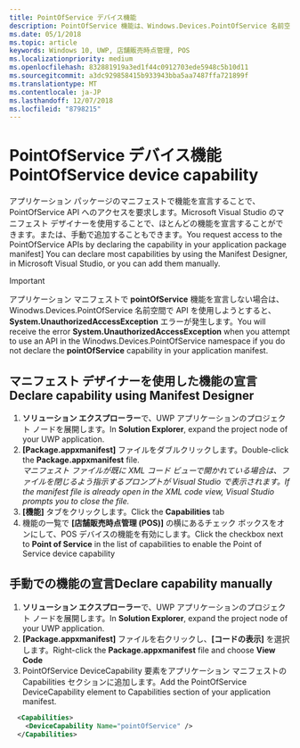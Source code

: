 ```yaml
---
title: PointOfService デバイス機能
description: PointOfService 機能は、Windows.Devices.PointOfService 名前空間の使用に必要です。
ms.date: 05/1/2018
ms.topic: article
keywords: Windows 10, UWP, 店舗販売時点管理, POS
ms.localizationpriority: medium
ms.openlocfilehash: 832881919a3ed1f44c0912703ede5948c5b10d11
ms.sourcegitcommit: a3dc929858415b933943bba5aa7487ffa721899f
ms.translationtype: MT
ms.contentlocale: ja-JP
ms.lasthandoff: 12/07/2018
ms.locfileid: "8798215"
---
```

# <a name="pointofservice-device-capability"></a><span data-ttu-id="bda16-104">PointOfService デバイス機能</span><span class="sxs-lookup"><span data-stu-id="bda16-104">PointOfService device capability</span></span>
<span data-ttu-id="bda16-105">アプリケーション パッケージのマニフェストで機能を宣言することで、PointOfService API へのアクセスを要求します。Microsoft Visual Studio のマニフェスト デザイナーを使用することで、ほとんどの機能を宣言することができます。または、手動で追加することもできます。</span><span class="sxs-lookup"><span data-stu-id="bda16-105">You request access to the PointOfService APIs by declaring the capability in your application package manifest]  You can declare most capabilities by using the Manifest Designer, in Microsoft Visual Studio, or you can add them manually.</span></span>  

> [!Important]
> <span data-ttu-id="bda16-106">アプリケーション マニフェストで **pointOfService** 機能を宣言しない場合は、Winodws.Devices.PointOfService 名前空間で API を使用しようとすると、**System.UnauthorizedAccessException** エラーが発生します。</span><span class="sxs-lookup"><span data-stu-id="bda16-106">You will receive the error **System.UnauthorizedAccessException** when you attempt to use an API in the Winodws.Devices.PointOfService namespace if you do not declare the **pointOfService** capability in your application manifest.</span></span> 

## <a name="declare-capability-using-manifest-designer"></a><span data-ttu-id="bda16-107">マニフェスト デザイナーを使用した機能の宣言</span><span class="sxs-lookup"><span data-stu-id="bda16-107">Declare capability using Manifest Designer</span></span>

1. <span data-ttu-id="bda16-108">**ソリューション エクスプローラー**で、UWP アプリケーションのプロジェクト ノードを展開します。</span><span class="sxs-lookup"><span data-stu-id="bda16-108">In **Solution Explorer**, expand the project node of your UWP application.</span></span>
2. <span data-ttu-id="bda16-109">**[Package.appxmanifest]** ファイルをダブルクリックします。</span><span class="sxs-lookup"><span data-stu-id="bda16-109">Double-click the **Package.appxmanifest** file.</span></span>  
*<span data-ttu-id="bda16-110">マニフェスト ファイルが既に XML コード ビューで開かれている場合は、ファイルを閉じるよう指示するプロンプトが Visual Studio で表示されます。</span><span class="sxs-lookup"><span data-stu-id="bda16-110">If the manifest file is already open in the XML code view, Visual Studio prompts you to close the file.</span></span>*
3. <span data-ttu-id="bda16-111">**[機能]** タブをクリックします。</span><span class="sxs-lookup"><span data-stu-id="bda16-111">Click the **Capabilities** tab</span></span>
4. <span data-ttu-id="bda16-112">機能の一覧で **[店舗販売時点管理 (POS)]** の横にあるチェック ボックスをオンにして、POS デバイスの機能を有効にします。</span><span class="sxs-lookup"><span data-stu-id="bda16-112">Click the checkbox next to **Point of Service** in the list of capabilities to enable the Point of Service device capability</span></span>


## <a name="declare-capability-manually"></a><span data-ttu-id="bda16-113">手動での機能の宣言</span><span class="sxs-lookup"><span data-stu-id="bda16-113">Declare capability manually</span></span>

1. <span data-ttu-id="bda16-114">**ソリューション エクスプローラー**で、UWP アプリケーションのプロジェクト ノードを展開します。</span><span class="sxs-lookup"><span data-stu-id="bda16-114">In **Solution Explorer**, expand the project node of your UWP application.</span></span>
2. <span data-ttu-id="bda16-115">**[Package.appxmanifest]** ファイルを右クリックし、**[コードの表示]** を選択します。</span><span class="sxs-lookup"><span data-stu-id="bda16-115">Right-click the **Package.appxmanifest** file and choose **View Code**</span></span>
3. <span data-ttu-id="bda16-116">PointOfService DeviceCapability 要素をアプリケーション マニフェストの Capabilities セクションに追加します。</span><span class="sxs-lookup"><span data-stu-id="bda16-116">Add the PointOfService DeviceCapability element to Capabilities section of your application manifest.</span></span>  

```xml
  <Capabilities>
    <DeviceCapability Name="pointOfService" />
  </Capabilities>
   ```
